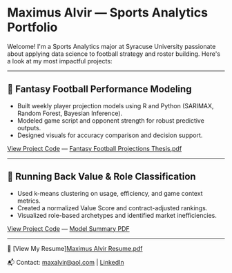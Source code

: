 # Maximus Alvir — Sports Analytics Portfolio

Welcome! I'm a Sports Analytics major at Syracuse University passionate about applying data science to football strategy and roster building. Here's a look at my most impactful projects:

---

## 🏈 Fantasy Football Performance Modeling
- Built weekly player projection models using R and Python (SARIMAX, Random Forest, Bayesian Inference).
- Modeled game script and opponent strength for robust predictive outputs.
- Designed visuals for accuracy comparison and decision support.

[View Project Code](#link) — [Fantasy Football Projections Thesis.pdf](https://github.com/user-attachments/files/20617516/Fantasy.Football.Projections.Thesis.pdf)

---

## 💸 Running Back Value & Role Classification
- Used k-means clustering on usage, efficiency, and game context metrics.
- Created a normalized Value Score and contract-adjusted rankings.
- Visualized role-based archetypes and identified market inefficiencies.

[View Project Code](#link) — [Model Summary PDF](#link)

---

📄 [View My Resume][Maximus Alvir Resume.pdf](https://github.com/user-attachments/files/20617502/Maximus.Alvir.Resume.pdf)

📬 Contact: maxalvir@aol.com | [LinkedIn](https://www.linkedin.com/in/maximusalvir)

